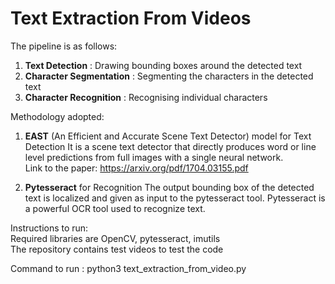 # Text Extraction From Videos #

The pipeline is as follows:
1. **Text Detection** : Drawing bounding boxes around the detected text
2. **Character Segmentation** : Segmenting the characters in the detected text
3. **Character Recognition** : Recognising individual characters

Methodology adopted:
1. **EAST** (An Efficient and Accurate Scene Text Detector) model for Text Detection
   It is a scene text detector that directly produces word or line level predictions from full images with
   a single neural network.<br/>
   Link to the paper: https://arxiv.org/pdf/1704.03155.pdf

2. **Pytesseract** for Recognition
   The output bounding box of the detected text is localized and given as input to the pytesseract tool.
   Pytesseract is a powerful OCR tool used to recognize text.
   
Instructions to run:<br/>
Required libraries are OpenCV, pytesseract, imutils<br/>
The repository contains test videos to test the code

Command to run : python3 text_extraction_from_video.py

